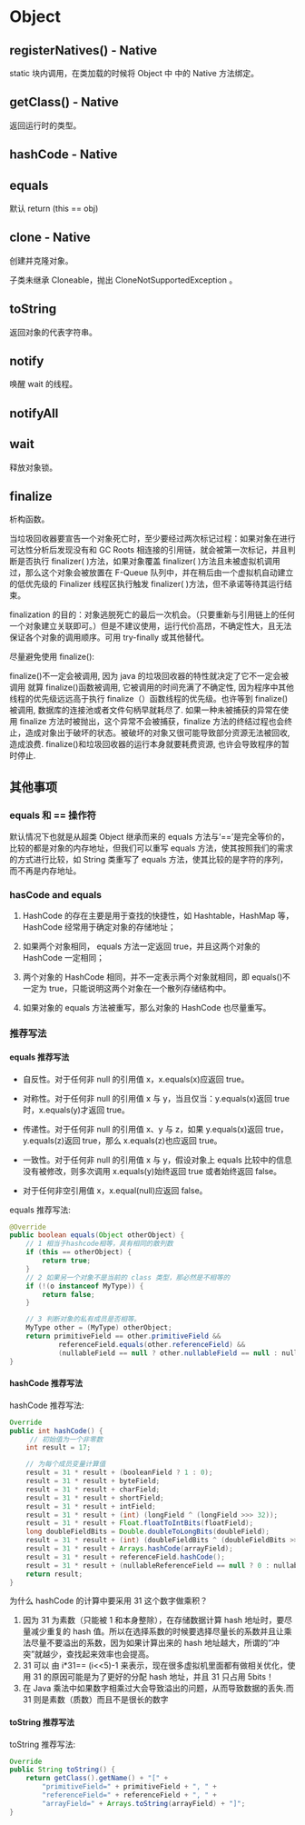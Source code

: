 # Object

## registerNatives() - Native

static 块内调用，在类加载的时候将 Object 中 中的 Native 方法绑定。

## getClass() - Native

返回运行时的类型。

## hashCode - Native

## equals

默认 return (this == obj)

## clone - Native

创建并克隆对象。

子类未继承 Cloneable，抛出 CloneNotSupportedException 。

## toString

返回对象的代表字符串。

## notify

唤醒 wait 的线程。

## notifyAll

## wait

释放对象锁。

## finalize

析构函数。

当垃圾回收器要宣告一个对象死亡时，至少要经过两次标记过程：如果对象在进行可达性分析后发现没有和 GC Roots 相连接的引用链，就会被第一次标记，并且判断是否执行 finalizer( )方法，如果对象覆盖 finalizer( )方法且未被虚拟机调用过，那么这个对象会被放置在 F-Queue 队列中，并在稍后由一个虚拟机自动建立的低优先级的 Finalizer 线程区执行触发 finalizer( )方法，但不承诺等待其运行结束。

finalization 的目的：对象逃脱死亡的最后一次机会。（只要重新与引用链上的任何一个对象建立关联即可。）但是不建议使用，运行代价高昂，不确定性大，且无法保证各个对象的调用顺序。可用 try-finally 或其他替代。

尽量避免使用 finalize():

finalize()不一定会被调用, 因为 java 的垃圾回收器的特性就决定了它不一定会被调用
就算 finalize()函数被调用, 它被调用的时间充满了不确定性, 因为程序中其他线程的优先级远远高于执行 finalize（）函数线程的优先级。也许等到 finalize()被调用, 数据库的连接池或者文件句柄早就耗尽了.
如果一种未被捕获的异常在使用 finalize 方法时被抛出，这个异常不会被捕获，finalize 方法的终结过程也会终止，造成对象出于破坏的状态。被破坏的对象又很可能导致部分资源无法被回收, 造成浪费.
finalize()和垃圾回收器的运行本身就要耗费资源, 也许会导致程序的暂时停止.

## 其他事项

### equals 和 == 操作符

默认情况下也就是从超类 Object 继承而来的 equals 方法与‘==’是完全等价的，比较的都是对象的内存地址，但我们可以重写 equals 方法，使其按照我们的需求的方式进行比较，如 String 类重写了 equals 方法，使其比较的是字符的序列，而不再是内存地址。

### hasCode and equals

1. HashCode 的存在主要是用于查找的快捷性，如 Hashtable，HashMap 等，HashCode 经常用于确定对象的存储地址；

2. 如果两个对象相同， equals 方法一定返回 true，并且这两个对象的 HashCode 一定相同；

3. 两个对象的 HashCode 相同，并不一定表示两个对象就相同，即 equals()不一定为 true，只能说明这两个对象在一个散列存储结构中。

4. 如果对象的 equals 方法被重写，那么对象的 HashCode 也尽量重写。

### 推荐写法

#### equals 推荐写法

- 自反性。对于任何非 null 的引用值 x，x.equals(x)应返回 true。

- 对称性。对于任何非 null 的引用值 x 与 y，当且仅当：y.equals(x)返回 true 时，x.equals(y)才返回 true。

- 传递性。对于任何非 null 的引用值 x、y 与 z，如果 y.equals(x)返回 true，y.equals(z)返回 true，那么 x.equals(z)也应返回 true。

- 一致性。对于任何非 null 的引用值 x 与 y，假设对象上 equals 比较中的信息没有被修改，则多次调用 x.equals(y)始终返回 true 或者始终返回 false。

- 对于任何非空引用值 x，x.equal(null)应返回 false。

equals 推荐写法:

```java
@Override
public boolean equals(Object otherObject) {
    // 1 相当于hashcode相等，具有相同的散列数
    if (this == otherObject) {
        return true;
    }
    // 2 如果另一个对象不是当前的 class 类型，那必然是不相等的
    if (!(o instanceof MyType)) {
        return false;
    }

    // 3 判断对象的私有成员是否相等。
    MyType other = (MyType) otherObject;
    return primitiveField == other.primitiveField &&
            referenceField.equals(other.referenceField) &&
            (nullableField == null ? other.nullableField == null : nullableField.equals(other.nullableField));
}
```

#### hashCode 推荐写法

hashCode 推荐写法:

```java
Override
public int hashCode() {
     // 初始值为一个非零数
    int result = 17;

    // 为每个成员变量计算值
    result = 31 * result + (booleanField ? 1 : 0);
    result = 31 * result + byteField;
    result = 31 * result + charField;
    result = 31 * result + shortField;
    result = 31 * result + intField;
    result = 31 * result + (int) (longField ^ (longField >>> 32));
    result = 31 * result + Float.floatToIntBits(floatField);
    long doubleFieldBits = Double.doubleToLongBits(doubleField);
    result = 31 * result + (int) (doubleFieldBits ^ (doubleFieldBits >>> 32));
    result = 31 * result + Arrays.hashCode(arrayField);
    result = 31 * result + referenceField.hashCode();
    result = 31 * result + (nullableReferenceField == null ? 0 : nullableReferenceField.hashCode());
    return result;
}
```

为什么 hashCode 的计算中要采用 31 这个数字做乘积？

1. 因为 31 为素数（只能被 1 和本身整除），在存储数据计算 hash 地址时，要尽量减少重复的 hash 值。所以在选择系数的时候要选择尽量长的系数并且让乘法尽量不要溢出的系数，因为如果计算出来的 hash 地址越大，所谓的“冲突”就越少，查找起来效率也会提高。
2. 31 可以 由 i\*31== (i<<5)-1 来表示，现在很多虚拟机里面都有做相关优化，使用 31 的原因可能是为了更好的分配 hash 地址，并且 31 只占用 5bits！
3. 在 Java 乘法中如果数字相乘过大会导致溢出的问题，从而导致数据的丢失.而 31 则是素数（质数）而且不是很长的数字

#### toString 推荐写法

toString 推荐写法:

```java
Override
public String toString() {
    return getClass().getName() + "[" +
        "primitiveField=" + primitiveField + ", " +
        "referenceField=" + referenceField + ", " +
        "arrayField=" + Arrays.toString(arrayField) + "]";
}
```

